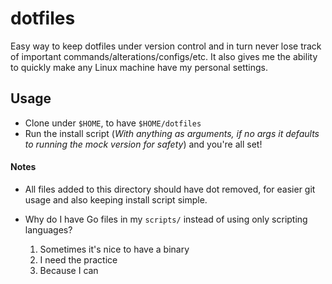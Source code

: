 # dotfiles
Easy way to keep dotfiles under version control and in turn never lose track of important commands/alterations/configs/etc.
It also gives me the ability to quickly make any Linux machine have my personal settings.
  
## Usage
- Clone under `$HOME`, to have `$HOME/dotfiles`
- Run the install script (*With anything as arguments, if no args it defaults to running the mock version for safety*) and you're all set!
  
#### Notes
- All files added to this directory should have dot removed, for easier git usage and also keeping install script simple.

- Why do I have Go files in my `scripts/` instead of using only scripting languages?  
  1. Sometimes it's nice to have a binary
  2. I need the practice
  3. Because I can
